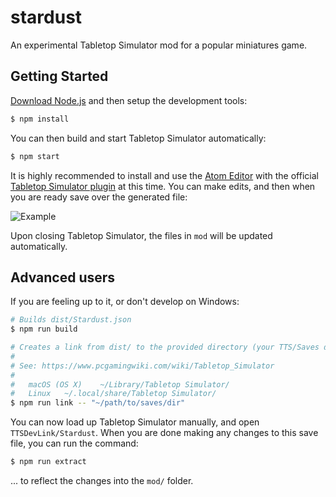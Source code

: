 # stardust

An experimental Tabletop Simulator mod for a popular miniatures game.

## Getting Started

[Download Node.js][1] and then setup the development tools:

```sh
$ npm install
```

[1]: https://nodejs.org/en/download/

You can then build and start Tabletop Simulator automatically:

```sh
$ npm start
```

It is highly recommended to install and use the [Atom Editor][2] with the
official [Tabletop Simulator plugin][3] at this time. You can make edits,
and then when you are ready save over the generated file:

![Example](https://user-images.githubusercontent.com/168174/81742133-78055300-9454-11ea-8fc7-8162c9e8898e.png)

Upon closing Tabletop Simulator, the files in `mod` will be updated
automatically.

[2]: https://atom.io/
[3]: https://atom.io/packages/tabletopsimulator-lua

## Advanced users

If you are feeling up to it, or don't develop on Windows:

```sh
# Builds dist/Stardust.json
$ npm run build

# Creates a link from dist/ to the provided directory (your TTS/Saves directory).
#
# See: https://www.pcgamingwiki.com/wiki/Tabletop_Simulator
#
#   macOS (OS X)	~/Library/Tabletop Simulator/
#   Linux	~/.local/share/Tabletop Simulator/
$ npm run link -- "~/path/to/saves/dir"
```

You can now load up Tabletop Simulator manually, and open `TTSDevLink/Stardust`.
When you are done making any changes to this save file, you can run the command:

```sh
$ npm run extract
```

... to reflect the changes into the `mod/` folder.
